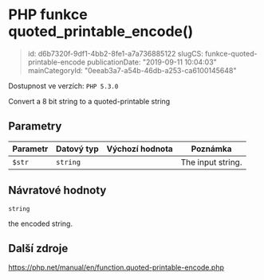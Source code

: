 PHP funkce quoted_printable_encode()
====================================

> id: d6b7320f-9df1-4bb2-8fe1-a7a736885122
> slugCS: funkce-quoted-printable-encode
> publicationDate: "2019-09-11 10:04:03"
> mainCategoryId: "0eeab3a7-a54b-46db-a253-ca6100145648"

Dostupnost ve verzích: `PHP 5.3.0`

Convert a 8 bit string to a quoted-printable string


Parametry
--------------

| Parametr | Datový typ | Výchozí hodnota | Poznámka |
|-----|-----|-----|-----|
| `$str` | `string` |  | The input string. |


Návratové hodnoty
----------------

`string`

the encoded string.

Další zdroje
------------

https://php.net/manual/en/function.quoted-printable-encode.php
